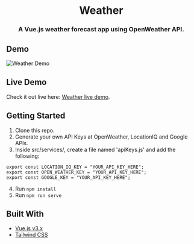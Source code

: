 <h1 align="center">Weather</h1>

<h3 align="center">A Vue.js weather forecast app using OpenWeather API.</h3>

## Demo

![Weather Demo](src/assets/weather-demo.gif)

## Live Demo

Check it out live here: [Weather live demo](https://weather-098.netlify.app/).

## Getting Started

1. Clone this repo.
2. Generate your own API Keys at OpenWeather, LocationIQ and Google APIs.
3. Inside src/services/, create a file named 'apiKeys.js' and add the following:

```
export const LOCATION_IQ_KEY = "YOUR_API_KEY_HERE";
export const OPEN_WEATHER_KEY = "YOUR_API_KEY_HERE";
export const GOOGLE_KEY = "YOUR_API_KEY_HERE";
```

4. Run `npm install`
5. Run `npm run serve`

## Built With

- [Vue.js v3.x](https://vuejs.org/)
- [Tailwind CSS](https://tailwindcss.com/)

